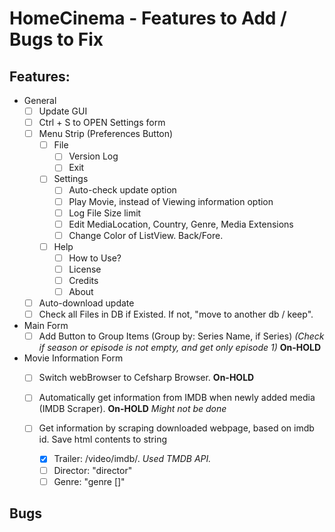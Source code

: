 # HomeCinema - Features to Add / Bugs to Fix

## Features:
- General
  - [ ] Update GUI
  - [ ] Ctrl + S to OPEN Settings form
  - [ ] Menu Strip (Preferences Button)
    - [ ] File
	  - [ ] Version Log
	  - [ ] Exit
	- [ ] Settings
	  - [ ] Auto-check update option
	  - [ ] Play Movie, instead of Viewing information option
	  - [ ] Log File Size limit
	  - [ ] Edit MediaLocation, Country, Genre, Media Extensions
	  - [ ] Change Color of ListView. Back/Fore.
	- [ ] Help
	  - [ ] How to Use?
	  - [ ] License
	  - [ ] Credits
	  - [ ] About
  - [ ] Auto-download update
  - [ ] Check all Files in DB if Existed. If not, "move to another db / keep".

- Main Form
  - [ ] Add Button to Group Items (Group by: Series Name, if Series) *(Check if season or episode is not empty, and get only episode 1)* **On-HOLD**
  
- Movie Information Form
  - [ ] Switch webBrowser to Cefsharp Browser. **On-HOLD**
  
  - [ ] Automatically get information from IMDB when newly added media (IMDB Scraper). **On-HOLD** *Might not be done*
  
  - [ ] Get information by scraping downloaded webpage, based on imdb id. Save html contents to string
    
	- [x] Trailer: /video/imdb/. *Used TMDB API.*
    - [ ] Director: "director"
	- [ ] Genre: "genre []"

## Bugs
